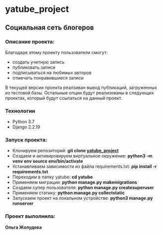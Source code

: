 # yatube_project

## Социальная сеть блогеров

### Описание проекта:

Благодаря этому проекту пользователи cмогут:
- создать учетную запись
- публиковать записи
- подписываться на любимых авторов
- отмечать понравившиеся записи

В текущей версии проекта реалзиван вывод публикаций, загруженных из тестовой базы.
Остальные опции будут реализованы в следующих проектах, который будут ссылаться на данный проект.
  
### Технологии
- Python 3.7
- Django 2.2.19

### Запуск проекта:

- Клонируем репозиторий: **git clone [yatube_project](https://github.com/Olga-Zholudeva/yatube_project)**
- Cоздаем и активировируем виртуальное окружение: **python3 -m venv env source env/bin/activate**
- Устанавливаем зависимости из файла requirements.txt: **pip install -r requirements.txt**
- Переходим в папку yatube: **cd yatube**
- Применяем миграции: **python manage.py makemigrations**
- Создаем супер пользователя: **python manage.py createsuperuser**
- Применяем статику: **python manage.py collectstatic**
- Запускаем проект на локальном устройстве: **python3 manage.py runserver**

### Проект выполнила:

 **Ольга Жолудева**
